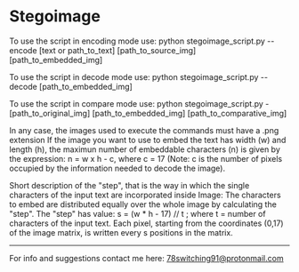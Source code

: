 # Stegoimage
To use the script in encoding mode use:
    python stegoimage_script.py --encode [text or path_to_text] [path_to_source_img] [path_to_embedded_img]

To use the script in decode mode use:
    python stegoimage_script.py --decode [path_to_embedded_img]

To use the script in compare mode use:
    python stegoimage_script.py - [path_to_original_img] [path_to_embedded_img] [path_to_comparative_img]

In any case, the images used to execute the commands must have a .png extension
If the image you want to use to embed the text has width (w) and length (h), the maximun number of
embeddable characters (n) is given by the expression: n = w x h - c, where c = 17
(Note: c is the number of pixels occupied by the information needed to decode the image).

Short description of the "step", that is the way in which the single characters of the input text are incorporated inside
Image:
The characters to embed are distributed equally over the whole image by calculating the "step".
The "step" has value: s = (w * h - 17) // t ; where t = number of characters of the input text.
Each pixel, starting from the coordinates (0,17) of the image matrix, is written every s positions in the matrix.

--------------------------------------------------------------------------------------------------------------------------
For info and suggestions contact me here: 78switching91@protonmail.com
